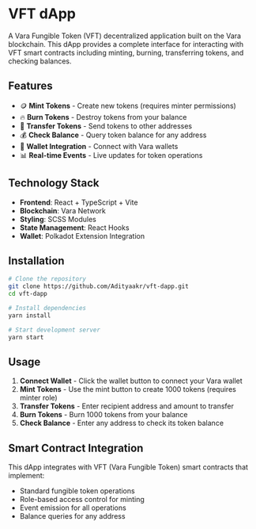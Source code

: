 # VFT dApp

A Vara Fungible Token (VFT) decentralized application built on the Vara blockchain. This dApp provides a complete interface for interacting with VFT smart contracts including minting, burning, transferring tokens, and checking balances.

## Features

- 🪙 **Mint Tokens** - Create new tokens (requires minter permissions)
- 🔥 **Burn Tokens** - Destroy tokens from your balance
- 💸 **Transfer Tokens** - Send tokens to other addresses
- 💰 **Check Balance** - Query token balance for any address
- 🔗 **Wallet Integration** - Connect with Vara wallets
- 📊 **Real-time Events** - Live updates for token operations

## Technology Stack

- **Frontend**: React + TypeScript + Vite
- **Blockchain**: Vara Network
- **Styling**: SCSS Modules
- **State Management**: React Hooks
- **Wallet**: Polkadot Extension Integration

## Installation

```bash
# Clone the repository
git clone https://github.com/Adityaakr/vft-dapp.git
cd vft-dapp

# Install dependencies
yarn install

# Start development server
yarn start
```

## Usage

1. **Connect Wallet** - Click the wallet button to connect your Vara wallet
2. **Mint Tokens** - Use the mint button to create 1000 tokens (requires minter role)
3. **Transfer Tokens** - Enter recipient address and amount to transfer
4. **Burn Tokens** - Burn 1000 tokens from your balance
5. **Check Balance** - Enter any address to check its token balance

## Smart Contract Integration

This dApp integrates with VFT (Vara Fungible Token) smart contracts that implement:
- Standard fungible token operations
- Role-based access control for minting
- Event emission for all operations
- Balance queries for any address
